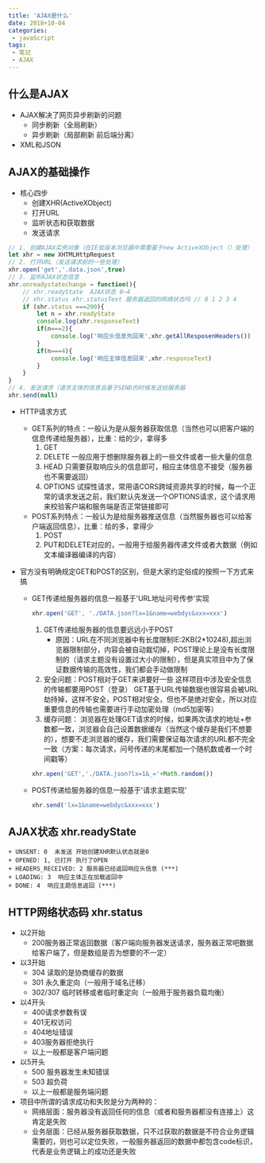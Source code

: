 ```yaml
---
title: 'AJAX是什么'
date: 2018+10-04
categories:
 - javaScript
tags:
 - 笔记
 - AJAX
---
```

## 什么是AJAX
+ AJAX解决了网页异步刷新的问题
    + 同步刷新（全局刷新）
    + 异步刷新（局部刷新 前后端分离）
+ XML和JSON

## AJAX的基础操作
+ 核心四步
    + 创建XHR(ActiveXObject)
    + 打开URL
    + 监听状态和获取数据
    + 发送请求
```js
// 1. 创建AJAX实例对象（在IE低版本浏览器中需要基于new ActiveXObject（）处理）
let xhr = new XHTMLHttpRequest
// 2. 打开URL（发送请求前的一些处理）
xhr.open('get','.data.json',true)
// 3. 监听AJAX状态信息
xhr.onreadystatechange = function(){
    // xhr.readyState  AJAX状态 0~4
    // xhr.status xhr.statusText 服务器返回的网络状态吗 // 0 1 2 3 4
    if (shr.status ===200){
        let n = xhr.readyState
        console.log(xhr.responseText)
        if(n===2){
            console.log('响应头信息先回来',xhr.getAllResposenHeaders())
        }
        if(n===4){
            console.log('响应主体信息回来',xhr.responseText)
        }
    }
}
// 4. 发送请求（请求主体的信息会基于SEND的时候发送给服务器
xhr.send(null)
```
+ HTTP请求方式
    - GET系列的特点：一般认为是从服务器获取信息（当然也可以把客户端的信息传递给服务器），比重：给的少，拿得多
        1. GET
        2. DELETE 一般应用于想删除服务器上的一些文件或者一些大量的信息
        3. HEAD 只需要获取响应头的信息即可，相应主体信息不接受（服务器也不需要返回）
        4. OPTIONS 试探性请求，常用语CORS跨域资源共享的时候，每一个正常的请求发送之前，我们默认先发送一个OPTIONS请求，这个请求用来校验客户端和服务端是否正常链接即可
    - POST系列特点：一般认为是给服务器推送信息（当然服务器也可以给客户端返回信息），比重：给的多，拿得少
        1. POST
        2. PUT和DELETE对应的，一般用于给服务器传递文件或者大数据（例如文本编译器编译的内容）

+ 官方没有明确规定GET和POST的区别，但是大家约定俗成的按照一下方式来搞
    - GET传递给服务器的信息一般基于'URL地址问号传参'实现
        ```js
        xhr.open('GET', './DATA.json?lx=1&name=webdyc&xxx=xxx')
        ```
        1. GET传递给服务器的信息要远远小于POST
            + 原因：URL在不同浏览器中有长度限制IE:2KB(2*10248),超出浏览器限制部分，内容会被自动裁切掉，POST理论上是没有长度限制的（请求主题没有设置过大小的限制），但是真实项目中为了保证数据传输的高效性，我们都会手动做限制
        2. 安全问题：POST相对于GET来讲要好一些
            这样项目中涉及安全信息的传输都要用POST（登录）
            GET基于URL传输数据也很容易会被URL劫持掉，这样不安全，POST相对安全，但也不是绝对安全，所以对应重要信息的传输也需要进行手动加密处理（md5加密等）
        3. 缓存问题：
        浏览器在处理GET请求的时候，如果两次请求的地址+参数都一致，浏览器会自己设置数据缓存（当然这个缓存是我们不想要的），想要不走浏览器的缓存，我们需要保证每次请求的URL都不完全一致（方案：每次请求，问号传递的末尾都加一个随机数或者一个时间戳等）
        ```js
        xhr.open('GET','./DATA.json?lx=1&_='+Math.random())
        ```
    - POST传递给服务器的信息一般基于'请求主题实现'
        ```js
        xhr.send('lx=1&name=webdyc&xxx=xxx')
        ```

## AJAX状态 xhr.readyState
    + UNSENT: 0  未发送 开始创建XHR默认状态就是0
    + OPENED: 1, 已打开 执行了OPEN
    + HEADERS_RECEIVED: 2 服务器已经返回响应头信息 (***)
    + LOADING: 3  响应主体正在加载返回中
    + DONE: 4  响应主题信息返回 (***)

## HTTP网络状态码 xhr.status
+ 以2开始
    - 200服务器正常返回数据（客户端向服务器发送请求，服务器正常吧数据给客户端了，但是数组是否为想要的不一定）
+ 以3开始
    - 304 读取的是协商缓存的数据
    - 301 永久重定向（一般用于域名迁移）
    - 302/307 临时转移或者临时重定向（一般用于服务器负载均衡）
+ 以4开头 
    - 400请求参数有误
    - 401无权访问
    - 404地址错误
    - 403服务器拒绝执行
    - 以上一般都是客户端问题
+ 以5开头
    - 500 服务器发生未知错误
    - 503 超负荷
    - 以上一般都是服务端问题
+ 项目中所谓的请求成功和失败是分为两种的：
    - 网络层面：服务器没有返回任何的信息（或者和服务器都没有连接上）这肯定是失败
    - 业务层面：已经从服务器获取数据，只不过获取的数据是不符合业务逻辑需要的，则也可以定位失败，一般服务器返回的数据中都包含code标识，代表是业务逻辑上的成功还是失败